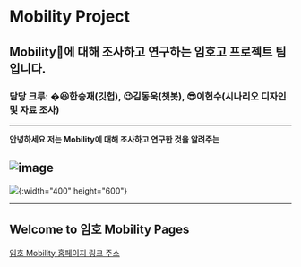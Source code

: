 # Mobility Project
## Mobility🚗에 대해 조사하고 연구하는 임호고 프로젝트 팀입니다.
### 담당 크루: �😃한승재(깃헙), 😉김동욱(챗봇), 😎이현수(시나리오 디자인 및 자료 조사)

---


**안녕하세요 저는 Mobility에 대해 조사하고 연구한 것을 알려주는**

![image](http://img.segye.com/content/image/2020/02/12/20200212513765.jpg)
---

![](https://user-images.githubusercontent.com/88136823/129294592-d3402152-29d4-4ab1-8bc6-c523f9c32353.png){:width="400" height="600"}

---

## Welcome to 임호 Mobility Pages

[임호 Mobility 홈페이지 링크 주소](https://dongwook12.github.io/chatbot/)


